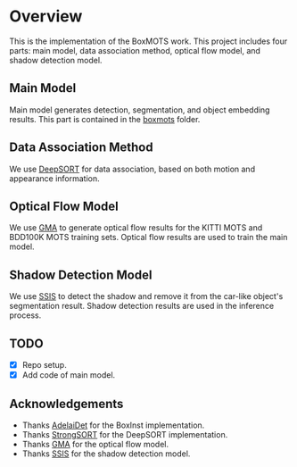 # Overview
This is the implementation of the BoxMOTS work. This project includes four parts: main model, data association method, optical flow model, and shadow detection model.

## Main Model
Main model generates detection, segmentation, and object embedding results. This part is contained in the [boxmots](boxmots) folder.

## Data Association Method
We use [DeepSORT](https://github.com/dyhBUPT/StrongSORT) for data association, based on both motion and appearance information.

## Optical Flow Model
We use [GMA](https://github.com/zacjiang/GMA) to generate optical flow results for the KITTI MOTS and BDD100K MOTS training sets. Optical flow results are used to train the main model.

## Shadow Detection Model
We use [SSIS](https://github.com/stevewongv/SSIS) to detect the shadow and remove it from the car-like object's segmentation result. Shadow detection results are used in the inference process.

## TODO
- [x] Repo setup.
- [x] Add code of main model.

## Acknowledgements
- Thanks [AdelaiDet](https://github.com/aim-uofa/AdelaiDet) for the BoxInst implementation.
- Thanks [StrongSORT](https://github.com/dyhBUPT/StrongSORT) for the DeepSORT implementation.
- Thanks [GMA](https://github.com/zacjiang/GMA) for the optical flow model.
- Thanks [SSIS](https://github.com/stevewongv/SSIS) for the shadow detection model.

